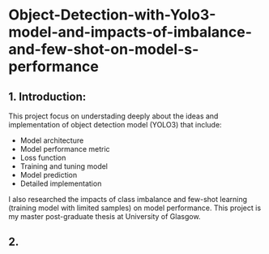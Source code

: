 # Object-Detection-with-Yolo3-model-and-impacts-of-imbalance-and-few-shot-on-model-s-performance



## 1. Introduction:
This project focus on understading deeply about the ideas and implementation of object detection model (YOLO3) that include:
- Model architecture
- Model performance metric
- Loss function
- Training and tuning model
- Model prediction
- Detailed implementation

I also researched the impacts of class imbalance and few-shot learning (training model with limited samples) on model performance. This project is my master post-graduate thesis at University of Glasgow.

## 2. 
